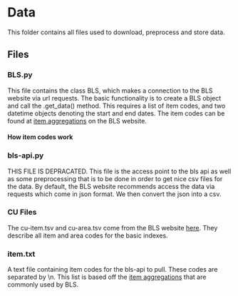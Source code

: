 # Data
This folder contains all files used to download, preprocess and store data.
## Files
### BLS.py
This file contains the class BLS, which makes a connection to the BLS website via url requests. The basic functionality is to create a BLS object and call the .get_data() method. This requires a list of item codes, and two datetime objects denoting the start and end dates. The item codes can be found at [item aggregations](https://www.bls.gov/cpi/additional-resources/cpi-item-aggregation.htm) on the BLS website.
#### How item codes work

### bls-api.py
THIS FILE IS DEPRACATED.
This file is the access point to the bls api as well as some preprocessing that is to be done in order to get nice csv files for the data. By default, the BLS website recommends access the data via requests which come in json format. We then convert the json into a csv.
### CU Files
The cu-item.tsv and cu-area.tsv come from the BLS website [here](https://download.bls.gov/pub/time.series/cu). They describe all item and area codes for the basic indexes. 
### item.txt
A text file containing item codes for the bls-api to pull. These codes are separated by \\n. This list is based off the [item aggregations](https://www.bls.gov/cpi/additional-resources/cpi-item-aggregation.htm) that are commonly used by BLS.
